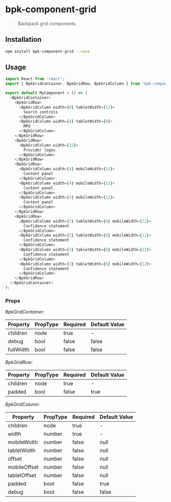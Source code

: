 # bpk-component-grid

> Backpack grid components.

## Installation

```sh
npm install bpk-component-grid --save
```

## Usage

```js
import React from 'react';
import { BpkGridContainer, BpkGridRow, BpkGridColumn } from 'bpk-component-grid';

export default MyComponent = () => (
  <BpkGridContainer>
    <BpkGridRow>
      <BpkGridColumn width={8} tabletWidth={12}>
        Search controls
      </BpkGridColumn>
      <BpkGridColumn width={4} tabletWidth={0}>
        MPU
      </BpkGridColumn>
    </BpkGridRow>
    <BpkGridRow>
      <BpkGridColumn width={12}>
        Provider logos
      </BpkGridColumn>
    </BpkGridRow>
    <BpkGridRow>
      <BpkGridColumn width={4} mobileWidth={12}>
        Content panel
      </BpkGridColumn>
      <BpkGridColumn width={4} mobileWidth={12}>
        Content panel
      </BpkGridColumn>
      <BpkGridColumn width={4} mobileWidth={12}>
        Content panel
      </BpkGridColumn>
    </BpkGridRow>
    <BpkGridRow>
      <BpkGridColumn width={3} tabletWidth={6} mobileWidth={12}>
        Confidence statement
      </BpkGridColumn>
      <BpkGridColumn width={3} tabletWidth={6} mobileWidth={12}>
        Confidence statement
      </BpkGridColumn>
      <BpkGridColumn width={3} tabletWidth={6} mobileWidth={12}>
        Confidence statement
      </BpkGridColumn>
      <BpkGridColumn width={3} tabletWidth={6} mobileWidth={12}>
        Confidence statement
      </BpkGridColumn>
    </BpkGridRow>
  </BpkGridContainer>
);
```

### Props

*BpkGridContainer:*

| Property  | PropType | Required | Default Value |
| --------- | -------- | -------- | ------------- |
| children  | node     | true     | -             |
| debug     | bool     | false    | false         |
| fullWidth | bool     | false    | false         |

*BpkGridRow:*

| Property  | PropType | Required | Default Value |
| --------- | -------- | -------- | ------------- |
| children  | node     | true     | -             |
| padded    | bool     | false    | true          |

*BpkGridColumn:*

| Property     | PropType | Required | Default Value |
| ------------ | -------- | -------- | ------------- |
| children     | node     | true     | -             |
| width        | number   | true     | -             |
| mobileWidth  | number   | false    | null          |
| tabletWidth  | number   | false    | null          |
| offset       | number   | false    | null          |
| mobileOffset | number   | false    | null          |
| tabletOffset | number   | false    | null          |
| padded       | bool     | false    | true          |
| debug        | bool     | false    | false         |
